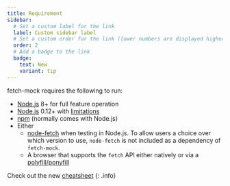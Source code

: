 ```yaml
---
title: Requirement
sidebar:
  # Set a custom label for the link
  label: Custom sidebar label
  # Set a custom order for the link (lower numbers are displayed higher up)
  order: 2
  # Add a badge to the link
  badge:
    text: New
    variant: tip
---
```

fetch-mock requires the following to run:

- [Node.js](https://Node.js.org/) 8+ for full feature operation
- [Node.js](https://Node.js.org/) 0.12+ with [limitations](http://www.wheresrhys.co.uk/fetch-mock/installation)
- [npm](https://www.npmjs.com/package/npm) (normally comes with Node.js)
- Either
  - [node-fetch](https://www.npmjs.com/package/node-fetch) when testing in Node.js. To allow users a choice over which version to use, `node-fetch` is not included as a dependency of `fetch-mock`.
  - A browser that supports the `fetch` API either natively or via a [polyfill/ponyfill](https://ponyfoo.com/articles/polyfills-or-ponyfills)

Check out the new [cheatsheet](https://github.com/wheresrhys/fetch-mock/blob/master/docs/cheatsheet.md)
{: .info}
